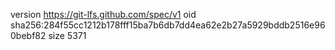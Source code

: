 version https://git-lfs.github.com/spec/v1
oid sha256:284f55cc1212b178fff15ba7b6db7dd4ea62e2b27a5929bddb2516e960bebf82
size 5371
